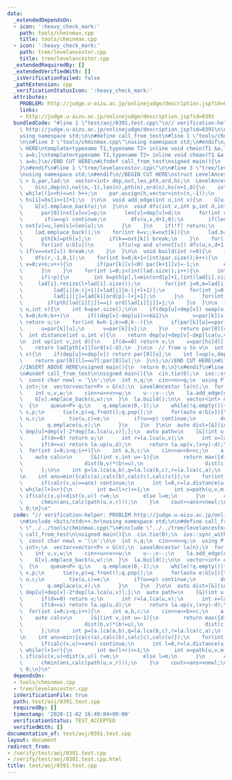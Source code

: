 ```yaml
---
data:
  _extendedDependsOn:
  - icon: ':heavy_check_mark:'
    path: tools/chminmax.cpp
    title: tools/chminmax.cpp
  - icon: ':heavy_check_mark:'
    path: tree/levelancestor.cpp
    title: tree/levelancestor.cpp
  _extendedRequiredBy: []
  _extendedVerifiedWith: []
  _isVerificationFailed: false
  _pathExtension: cpp
  _verificationStatusIcon: ':heavy_check_mark:'
  attributes:
    PROBLEM: http://judge.u-aizu.ac.jp/onlinejudge/description.jsp?id=0391
    links:
    - http://judge.u-aizu.ac.jp/onlinejudge/description.jsp?id=0391
  bundledCode: "#line 1 \"test/aoj/0391.test.cpp\"\n// verification-helper: PROBLEM\
    \ http://judge.u-aizu.ac.jp/onlinejudge/description.jsp?id=0391\n\n#include <bits/stdc++.h>\n\
    using namespace std;\n\n#define call_from_test\n#line 1 \"tools/chminmax.cpp\"\
    \n\n#line 3 \"tools/chminmax.cpp\"\nusing namespace std;\n#endif\n//BEGIN CUT\
    \ HERE\ntemplate<typename T1,typename T2> inline void chmin(T1 &a,T2 b){if(a>b)\
    \ a=b;}\ntemplate<typename T1,typename T2> inline void chmax(T1 &a,T2 b){if(a<b)\
    \ a=b;}\n//END CUT HERE\n#ifndef call_from_test\nsigned main(){\n  return 0;\n\
    }\n#endif\n#line 1 \"tree/levelancestor.cpp\"\n\n#line 3 \"tree/levelancestor.cpp\"\
    \nusing namespace std;\n#endif\n//BEGIN CUT HERE\nstruct LevelAncestor{\n  vector<vector<int>\
    \ > G,par,lad;\n  vector<int> dep,nxt,len,pth,ord,hs;\n  LevelAncestor(int n):\n\
    \    G(n),dep(n),nxt(n,-1),len(n),pth(n),ord(n),hs(n+1,0){\n    int h=1;\n   \
    \ while((1<<h)<=n) h++;\n    par.assign(h,vector<int>(n,-1));\n    for(int i=2;i<=n;i++)\
    \ hs[i]=hs[i>>1]+1;\n  }\n\n  void add_edge(int u,int v){\n    G[u].emplace_back(v);\n\
    \    G[v].emplace_back(u);\n  }\n\n  void dfs(int v,int p,int d,int f){\n    if(nxt[v]<0){\n\
    \      par[0][nxt[v]=v]=p;\n      len[v]=dep[v]=d;\n      for(int u:G[v]){\n \
    \       if(u==p) continue;\n        dfs(u,v,d+1,0);\n        if(len[v]<len[u])\
    \ nxt[v]=u,len[v]=len[u];\n      }\n    }\n    if(!f) return;\n    pth[v]=lad.size();\n\
    \    lad.emplace_back();\n    for(int k=v;;k=nxt[k]){\n      lad.back().emplace_back(k);\n\
    \      pth[k]=pth[v];\n      if(k==nxt[k]) break;\n    }\n    for(;;p=v,v=nxt[v]){\n\
    \      for(int u:G[v])\n        if(u!=p and u!=nxt[v]) dfs(u,v,d+1,1);\n     \
    \ if(v==nxt[v]) break;\n    }\n  }\n\n  void build(int r=0){\n    int n=G.size();\n\
    \    dfs(r,-1,0,1);\n    for(int k=0;k+1<(int)par.size();k++){\n      for(int\
    \ v=0;v<n;v++){\n        if(par[k][v]<0) par[k+1][v]=-1;\n        else par[k+1][v]=par[k][par[k][v]];\n\
    \      }\n    }\n    for(int i=0;i<(int)lad.size();i++){\n      int v=lad[i][0],p=par[0][v];\n\
    \      if(~p){\n        int k=pth[p],l=min(ord[p]+1,(int)lad[i].size());\n   \
    \     lad[i].resize(l+lad[i].size());\n        for(int j=0,m=lad[i].size();j+l<m;j++)\n\
    \          lad[i][m-(j+1)]=lad[i][m-(j+l+1)];\n        for(int j=0;j<l;j++)\n\
    \          lad[i][j]=lad[k][ord[p]-l+j+1];\n      }\n      for(int j=0;j<(int)lad[i].size();j++)\n\
    \        if(pth[lad[i][j]]==i) ord[lad[i][j]]=j;\n    }\n  }\n\n  int lca(int\
    \ u,int v){\n    int h=par.size();\n\n    if(dep[u]>dep[v]) swap(u,v);\n    for(int\
    \ k=0;k<h;k++)\n      if((dep[v]-dep[u])>>k&1)\n        v=par[k][v];\n\n    if(u==v)\
    \ return u;\n    for(int k=h-1;k>=0;k--){\n      if(par[k][u]==par[k][v]) continue;\n\
    \      u=par[k][u];\n      v=par[k][v];\n    }\n    return par[0][u];\n  }\n\n\
    \  int distance(int u,int v){\n    return dep[u]+dep[v]-dep[lca(u,v)]*2;\n  }\n\
    \n  int up(int v,int d){\n    if(d==0) return v;\n    v=par[hs[d]][v];\n    d-=1<<hs[d];\n\
    \    return lad[pth[v]][ord[v]-d];\n  }\n\n  // from u to v\n  int next(int u,int\
    \ v){\n    if(dep[u]>=dep[v]) return par[0][u];\n    int l=up(v,dep[v]-dep[u]-1);\n\
    \    return par[0][l]==u?l:par[0][u];\n  }\n};\n//END CUT HERE\n#ifndef call_from_test\n\
    //INSERT ABOVE HERE\nsigned main(){\n  return 0;\n}\n#endif\n#line 9 \"test/aoj/0391.test.cpp\"\
    \n#undef call_from_test\n\nsigned main(){\n  cin.tie(0);\n  ios::sync_with_stdio(0);\n\
    \  const char newl = '\\n';\n\n  int n,q;\n  cin>>n>>q;\n  using P = pair<int,\
    \ int>;\n  vector<vector<P> > G(n);\n  LevelAncestor la(n);\n  for(int i=1;i<n;i++){\n\
    \    int u,v,w;\n    cin>>u>>v>>w;\n    u--;v--;\n    la.add_edge(u,v);\n    G[u].emplace_back(v,w);\n\
    \    G[v].emplace_back(u,w);\n  }\n  la.build();\n\n  vector<int> dep(n,0);\n\
    \  {\n    queue<P> q;\n    q.emplace(0,-1);\n    while(!q.empty()){\n      int\
    \ v,p;\n      tie(v,p)=q.front();q.pop();\n      for(auto e:G[v]){\n        int\
    \ u,c;\n        tie(u,c)=e;\n        if(u==p) continue;\n        dep[u]=dep[v]+c;\n\
    \        q.emplace(u,v);\n      }\n    }\n  }\n\n  auto dist=[&](int u,int v){return\
    \ dep[u]+dep[v]-2*dep[la.lca(u,v)];};\n  auto path=\n    [&](int u,int v,int d){\n\
    \      if(d==0) return u;\n      int r=la.lca(u,v);\n      int x=la.distance(u,r),y=la.distance(r,v);\n\
    \      if(d<=x) return la.up(u,d);\n      return la.up(v,(x+y)-d);\n    };\n\n\
    \  for(int i=0;i<q;i++){\n    int a,b,c;\n    cin>>a>>b>>c;\n    a--;b--;c--;\n\
    \    auto calc=\n      [&](int v,int u=-1){\n        return max({dist(a,v)*(a!=u),\n\
    \                    dist(b,v)*(b!=u),\n                    dist(c,v)*(c!=u)});\n\
    \      };\n\n    int p=la.lca(a,b),q=la.lca(b,c),r=la.lca(c,a);\n    int v=la.dep[p]>la.dep[q]?p:(la.dep[q]>la.dep[r]?q:r);\n\
    \n    int ans=min({calc(a),calc(b),calc(c),calc(v)});\n    for(int u:{a,b,c}){\n\
    \      if(calc(v,u)>=ans) continue;\n      int l=0,r=la.distance(u,v);\n     \
    \ while(l+1<r){\n        int m=(l+r)>>1;\n        int x=path(u,v,m);\n       \
    \ if(calc(x,u)<dist(x,u)) r=m;\n        else l=m;\n      }\n      chmin(ans,calc(path(u,v,l)));\n\
    \      chmin(ans,calc(path(u,v,r)));\n    }\n    cout<<ans<<newl;\n  }\n  return\
    \ 0;\n}\n"
  code: "// verification-helper: PROBLEM http://judge.u-aizu.ac.jp/onlinejudge/description.jsp?id=0391\n\
    \n#include <bits/stdc++.h>\nusing namespace std;\n\n#define call_from_test\n#include\
    \ \"../../tools/chminmax.cpp\"\n#include \"../../tree/levelancestor.cpp\"\n#undef\
    \ call_from_test\n\nsigned main(){\n  cin.tie(0);\n  ios::sync_with_stdio(0);\n\
    \  const char newl = '\\n';\n\n  int n,q;\n  cin>>n>>q;\n  using P = pair<int,\
    \ int>;\n  vector<vector<P> > G(n);\n  LevelAncestor la(n);\n  for(int i=1;i<n;i++){\n\
    \    int u,v,w;\n    cin>>u>>v>>w;\n    u--;v--;\n    la.add_edge(u,v);\n    G[u].emplace_back(v,w);\n\
    \    G[v].emplace_back(u,w);\n  }\n  la.build();\n\n  vector<int> dep(n,0);\n\
    \  {\n    queue<P> q;\n    q.emplace(0,-1);\n    while(!q.empty()){\n      int\
    \ v,p;\n      tie(v,p)=q.front();q.pop();\n      for(auto e:G[v]){\n        int\
    \ u,c;\n        tie(u,c)=e;\n        if(u==p) continue;\n        dep[u]=dep[v]+c;\n\
    \        q.emplace(u,v);\n      }\n    }\n  }\n\n  auto dist=[&](int u,int v){return\
    \ dep[u]+dep[v]-2*dep[la.lca(u,v)];};\n  auto path=\n    [&](int u,int v,int d){\n\
    \      if(d==0) return u;\n      int r=la.lca(u,v);\n      int x=la.distance(u,r),y=la.distance(r,v);\n\
    \      if(d<=x) return la.up(u,d);\n      return la.up(v,(x+y)-d);\n    };\n\n\
    \  for(int i=0;i<q;i++){\n    int a,b,c;\n    cin>>a>>b>>c;\n    a--;b--;c--;\n\
    \    auto calc=\n      [&](int v,int u=-1){\n        return max({dist(a,v)*(a!=u),\n\
    \                    dist(b,v)*(b!=u),\n                    dist(c,v)*(c!=u)});\n\
    \      };\n\n    int p=la.lca(a,b),q=la.lca(b,c),r=la.lca(c,a);\n    int v=la.dep[p]>la.dep[q]?p:(la.dep[q]>la.dep[r]?q:r);\n\
    \n    int ans=min({calc(a),calc(b),calc(c),calc(v)});\n    for(int u:{a,b,c}){\n\
    \      if(calc(v,u)>=ans) continue;\n      int l=0,r=la.distance(u,v);\n     \
    \ while(l+1<r){\n        int m=(l+r)>>1;\n        int x=path(u,v,m);\n       \
    \ if(calc(x,u)<dist(x,u)) r=m;\n        else l=m;\n      }\n      chmin(ans,calc(path(u,v,l)));\n\
    \      chmin(ans,calc(path(u,v,r)));\n    }\n    cout<<ans<<newl;\n  }\n  return\
    \ 0;\n}\n"
  dependsOn:
  - tools/chminmax.cpp
  - tree/levelancestor.cpp
  isVerificationFile: true
  path: test/aoj/0391.test.cpp
  requiredBy: []
  timestamp: '2020-11-02 16:40:04+09:00'
  verificationStatus: TEST_ACCEPTED
  verifiedWith: []
documentation_of: test/aoj/0391.test.cpp
layout: document
redirect_from:
- /verify/test/aoj/0391.test.cpp
- /verify/test/aoj/0391.test.cpp.html
title: test/aoj/0391.test.cpp
---
```


